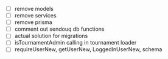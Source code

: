 - [ ] remove models
- [ ] remove services
- [ ] remove prisma
- [ ] comment out sendouq db functions
- [ ] actual solution for migrations
- [ ] isTournamentAdmin calling in tournament loader
- [ ] requireUserNew, getUserNew, LoggedInUserNew, schema
